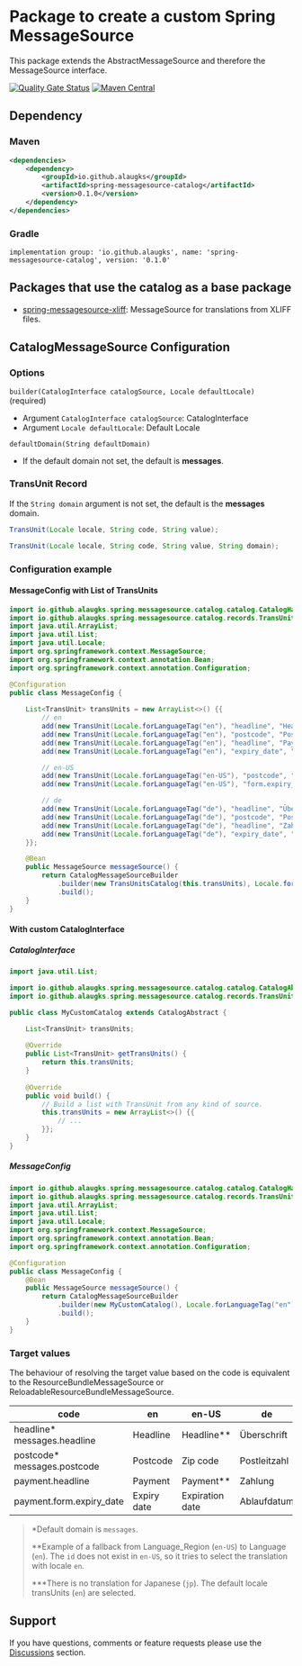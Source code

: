 # Package to create a custom Spring MessageSource

This package extends the AbstractMessageSource and therefore the MessageSource interface. 

[![Quality Gate Status](https://sonarcloud.io/api/project_badges/measure?project=alaugks_spring-messagesource-base&metric=alert_status&token=3d2b79af1f0f0ab6089e565495b4db6f621e9a13)](https://sonarcloud.io/summary/overall?id=alaugks_spring-messagesource-base)
[![Maven Central](https://img.shields.io/maven-central/v/io.github.alaugks/spring-messagesource-catalog.svg?label=Maven%20Central)](https://central.sonatype.com/artifact/io.github.alaugks/spring-messagesource-catalog/0.1.0)

## Dependency

### Maven

```xml
<dependencies>
    <dependency>
        <groupId>io.github.alaugks</groupId>
        <artifactId>spring-messagesource-catalog</artifactId>
        <version>0.1.0</version>
    </dependency>
</dependencies>
```

### Gradle

```
implementation group: 'io.github.alaugks', name: 'spring-messagesource-catalog', version: '0.1.0'
```

## Packages that use the catalog as a base package

* [spring-messagesource-xliff](https://github.com/alaugks/spring-messagesource-xliff): MessageSource for translations from XLIFF files.

## CatalogMessageSource Configuration

### Options

`builder(CatalogInterface catalogSource, Locale defaultLocale)` (required)

* Argument `CatalogInterface catalogSource`: CatalogInterface<br>
* Argument `Locale defaultLocale`: Default Locale

`defaultDomain(String defaultDomain)`
* If the default domain not set, the default is **messages**.

### TransUnit Record

If the `String domain` argument is not set, the default is the **messages** domain.

```java
TransUnit(Locale locale, String code, String value);

TransUnit(Locale locale, String code, String value, String domain);
```


### Configuration example

#### MessageConfig with List of TransUnits 

```java
import io.github.alaugks.spring.messagesource.catalog.catalog.CatalogHandler;
import io.github.alaugks.spring.messagesource.catalog.records.TransUnit;
import java.util.ArrayList;
import java.util.List;
import java.util.Locale;
import org.springframework.context.MessageSource;
import org.springframework.context.annotation.Bean;
import org.springframework.context.annotation.Configuration;

@Configuration
public class MessageConfig {
    
    List<TransUnit> transUnits = new ArrayList<>() {{
        // en
        add(new TransUnit(Locale.forLanguageTag("en"), "headline", "Headline"));
        add(new TransUnit(Locale.forLanguageTag("en"), "postcode", "Postcode"));
        add(new TransUnit(Locale.forLanguageTag("en"), "headline", "Payment", "payment"));
        add(new TransUnit(Locale.forLanguageTag("en"), "expiry_date", "Expiry date", "payment"));

        // en-US
        add(new TransUnit(Locale.forLanguageTag("en-US"), "postcode", "Zip code"));
        add(new TransUnit(Locale.forLanguageTag("en-US"), "form.expiry_date", "Expiration date", "payment"));

        // de
        add(new TransUnit(Locale.forLanguageTag("de"), "headline", "Überschrift"));
        add(new TransUnit(Locale.forLanguageTag("de"), "postcode", "Postleitzahl"));
        add(new TransUnit(Locale.forLanguageTag("de"), "headline", "Zahlung", "payment"));
        add(new TransUnit(Locale.forLanguageTag("de"), "expiry_date", "Ablaufdatum", "payment"));
    }};

    @Bean
    public MessageSource messageSource() {
        return CatalogMessageSourceBuilder
            .builder(new TransUnitsCatalog(this.transUnits), Locale.forLanguageTag("en"))
            .build();
	}
}
```

#### With custom CatalogInterface

##### CatalogInterface

```java
import java.util.List;

import io.github.alaugks.spring.messagesource.catalog.catalog.CatalogAbstract;
import io.github.alaugks.spring.messagesource.catalog.records.TransUnit;

public class MyCustomCatalog extends CatalogAbstract {

    List<TransUnit> transUnits;
	
    @Override
    public List<TransUnit> getTransUnits() {
        return this.transUnits;
    }
    
    @Override
    public void build() {
        // Build a list with TransUnit from any kind of source.
        this.transUnits = new ArrayList<>() {{
            // ...
        }};
    }
}
```

##### MessageConfig

```java
import io.github.alaugks.spring.messagesource.catalog.catalog.CatalogHandler;
import io.github.alaugks.spring.messagesource.catalog.records.TransUnit;
import java.util.ArrayList;
import java.util.List;
import java.util.Locale;
import org.springframework.context.MessageSource;
import org.springframework.context.annotation.Bean;
import org.springframework.context.annotation.Configuration;

@Configuration
public class MessageConfig {
    @Bean
    public MessageSource messageSource() {
        return CatalogMessageSourceBuilder
            .builder(new MyCustomCatalog(), Locale.forLanguageTag("en"))
            .build();
	}
}
```

### Target values

The behaviour of resolving the target value based on the code is equivalent to the ResourceBundleMessageSource or ReloadableResourceBundleMessageSource.

<table>
  <thead>
  <tr>
    <th>code</th>
    <th>en</th>
    <th>en-US</th>
    <th>de</th>
    <th>jp***</th>
  </tr>
  </thead>
  <tbody>
  <tr>
    <td>headline*<br>messages.headline</td>
    <td>Headline</td>
    <td>Headline**</td>
    <td>Überschrift</td>
    <td>Headline</td>
  </tr>
  <tr>
    <td>postcode*<br>messages.postcode</td>
    <td>Postcode</td>
    <td>Zip code</td>
    <td>Postleitzahl</td>
    <td>Postcode</td>
  </tr>
  <tr>
    <td>payment.headline</td>
    <td>Payment</td>
    <td>Payment**</td>
    <td>Zahlung</td>
    <td>Payment</td>
  </tr>
  <tr>
    <td>payment.form.expiry_date</td>
    <td>Expiry date</td>
    <td>Expiration date</td>
    <td>Ablaufdatum</td>
    <td>Expiry date</td>
  </tr>
  </tbody>
</table>

> *Default domain is `messages`.
>
> **Example of a fallback from Language_Region (`en-US`) to Language (`en`). The `id` does not exist in `en-US`, so it tries to select the translation with locale `en`.
> 
> ***There is no translation for Japanese (`jp`). The default locale transUnits (`en`) are selected.


## Support

If you have questions, comments or feature requests please use the [Discussions](https://github.com/alaugks/spring-messagesource-catalog/discussions) section.

<a name="a8"></a>




